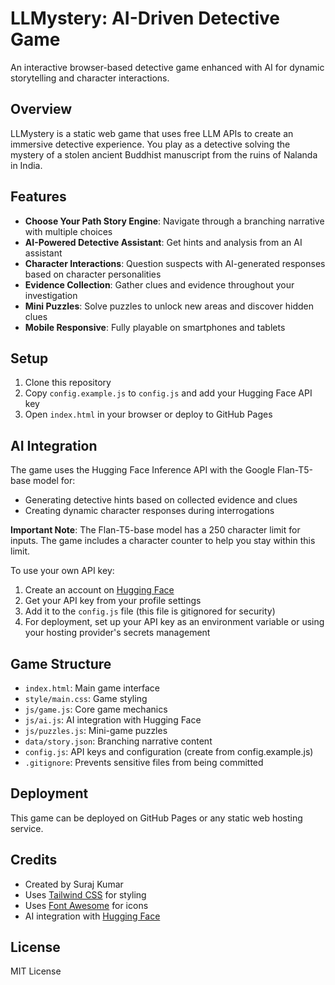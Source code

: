 # LLMystery: AI-Driven Detective Game

An interactive browser-based detective game enhanced with AI for dynamic storytelling and character interactions.

## Overview

LLMystery is a static web game that uses free LLM APIs to create an immersive detective experience. You play as a detective solving the mystery of a stolen ancient Buddhist manuscript from the ruins of Nalanda in India.

## Features

- **Choose Your Path Story Engine**: Navigate through a branching narrative with multiple choices
- **AI-Powered Detective Assistant**: Get hints and analysis from an AI assistant
- **Character Interactions**: Question suspects with AI-generated responses based on character personalities
- **Evidence Collection**: Gather clues and evidence throughout your investigation
- **Mini Puzzles**: Solve puzzles to unlock new areas and discover hidden clues
- **Mobile Responsive**: Fully playable on smartphones and tablets

## Setup

1. Clone this repository
2. Copy `config.example.js` to `config.js` and add your Hugging Face API key
3. Open `index.html` in your browser or deploy to GitHub Pages

## AI Integration

The game uses the Hugging Face Inference API with the Google Flan-T5-base model for:
- Generating detective hints based on collected evidence and clues
- Creating dynamic character responses during interrogations

**Important Note**: The Flan-T5-base model has a 250 character limit for inputs. The game includes a character counter to help you stay within this limit.

To use your own API key:
1. Create an account on [Hugging Face](https://huggingface.co/)
2. Get your API key from your profile settings
3. Add it to the `config.js` file (this file is gitignored for security)
4. For deployment, set up your API key as an environment variable or using your hosting provider's secrets management

## Game Structure

- `index.html`: Main game interface
- `style/main.css`: Game styling
- `js/game.js`: Core game mechanics
- `js/ai.js`: AI integration with Hugging Face
- `js/puzzles.js`: Mini-game puzzles
- `data/story.json`: Branching narrative content
- `config.js`: API keys and configuration (create from config.example.js)
- `.gitignore`: Prevents sensitive files from being committed

## Deployment

This game can be deployed on GitHub Pages or any static web hosting service.

## Credits

- Created by Suraj Kumar
- Uses [Tailwind CSS](https://tailwindcss.com/) for styling
- Uses [Font Awesome](https://fontawesome.com/) for icons
- AI integration with [Hugging Face](https://huggingface.co/)

## License

MIT License
